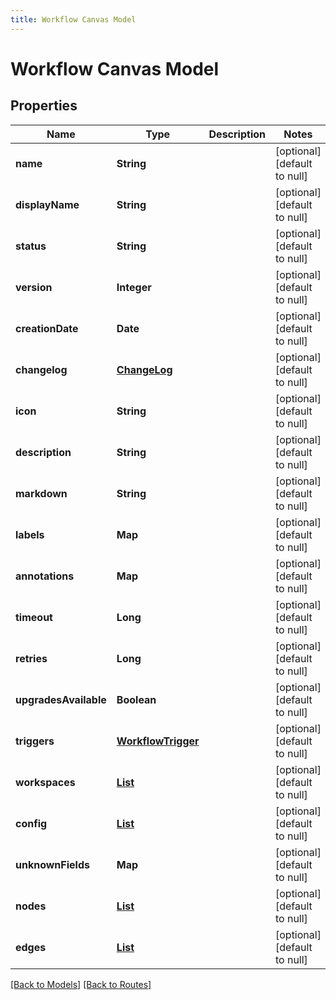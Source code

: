 ```yaml
---
title: Workflow Canvas Model
---
```


# Workflow Canvas Model
## Properties

| Name | Type | Description | Notes |
|------------ | ------------- | ------------- | -------------|
| **name** | **String** |  | [optional] [default to null] |
| **displayName** | **String** |  | [optional] [default to null] |
| **status** | **String** |  | [optional] [default to null] |
| **version** | **Integer** |  | [optional] [default to null] |
| **creationDate** | **Date** |  | [optional] [default to null] |
| **changelog** | [**ChangeLog**](ChangeLog) |  | [optional] [default to null] |
| **icon** | **String** |  | [optional] [default to null] |
| **description** | **String** |  | [optional] [default to null] |
| **markdown** | **String** |  | [optional] [default to null] |
| **labels** | **Map** |  | [optional] [default to null] |
| **annotations** | **Map** |  | [optional] [default to null] |
| **timeout** | **Long** |  | [optional] [default to null] |
| **retries** | **Long** |  | [optional] [default to null] |
| **upgradesAvailable** | **Boolean** |  | [optional] [default to null] |
| **triggers** | [**WorkflowTrigger**](WorkflowTrigger) |  | [optional] [default to null] |
| **workspaces** | [**List**](WorkflowWorkspace) |  | [optional] [default to null] |
| **config** | [**List**](AbstractParam) |  | [optional] [default to null] |
| **unknownFields** | **Map** |  | [optional] [default to null] |
| **nodes** | [**List**](CanvasNode) |  | [optional] [default to null] |
| **edges** | [**List**](CanvasEdge) |  | [optional] [default to null] |

[[Back to Models]](../overview#models) [[Back to Routes]](../overview#routes)


